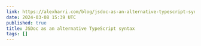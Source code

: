```yaml
---
link: https://alexharri.com/blog/jsdoc-as-an-alternative-typescript-syntax
date: 2024-03-08 15:39 UTC
published: true
title: JSDoc as an alternative TypeScript syntax
tags: []
---
```



